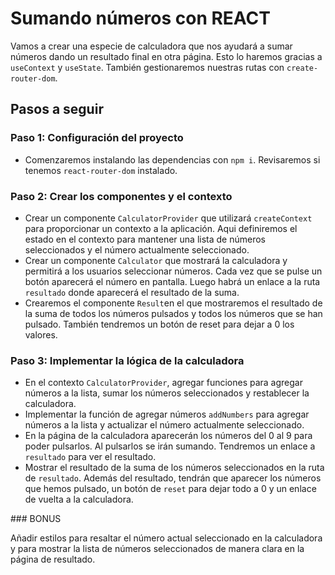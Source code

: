 # Sumando números con REACT

Vamos a crear una especie de calculadora que nos ayudará a sumar números dando un resultado final en otra página. Esto lo haremos gracias a `useContext` y `useState`. También gestionaremos nuestras rutas con `create-router-dom`. 

## Pasos a seguir

### Paso 1: Configuración del proyecto
- Comenzaremos instalando las dependencias con `npm i`. Revisaremos si tenemos `react-router-dom` instalado. 

### Paso 2: Crear los componentes y el contexto
- Crear un componente `CalculatorProvider` que utilizará `createContext` para proporcionar un contexto a la aplicación. Aqui definiremos el estado en el contexto para mantener una lista de números seleccionados y el número actualmente seleccionado.
- Crear un componente `Calculator` que mostrará la calculadora y permitirá a los usuarios seleccionar números.
Cada vez que se pulse un botón aparecerá el número en pantalla. Luego habrá un enlace a la ruta `resultado` donde aparecerá el resultado de la suma.
- Crearemos el componente `Result`en el que mostraremos el resultado de la suma de todos los números pulsados y todos los números que se han pulsado. También tendremos un botón de reset para dejar a 0 los valores. 

### Paso 3: Implementar la lógica de la calculadora
- En el contexto `CalculatorProvider`, agregar funciones para agregar números a la lista, sumar los números seleccionados y restablecer la calculadora.
- Implementar la función de agregar números `addNumbers` para agregar números a la lista y actualizar el número actualmente seleccionado.
- En la página de la calculadora aparecerán los números del 0 al 9 para poder pulsarlos. Al pulsarlos se irán sumando. Tendremos un enlace a `resultado` para ver el resultado. 
- Mostrar el resultado de la suma de los números seleccionados en la ruta de `resultado`. Además del resultado, tendrán que aparecer los números que hemos pulsado, un botón de `reset` para dejar todo a 0 y un enlace de vuelta a la calculadora.

### BONUS

Añadir estilos para resaltar el número actual seleccionado en la calculadora y para mostrar la lista de números seleccionados de manera clara en la página de resultado.